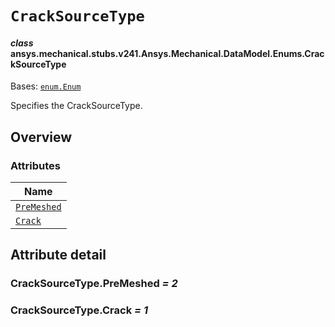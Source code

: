 # `CrackSourceType`

<a id="ansys.mechanical.stubs.v241.Ansys.Mechanical.DataModel.Enums.CrackSourceType"></a>

#### *class* ansys.mechanical.stubs.v241.Ansys.Mechanical.DataModel.Enums.CrackSourceType

Bases: [`enum.Enum`](https://docs.python.org/3/library/enum.html#enum.Enum)

Specifies the CrackSourceType.

<!-- !! processed by numpydoc !! -->

<a id="overview"></a>

## Overview

### Attributes

| Name |
| --------------------------------------------- |
| [`PreMeshed`](#CrackSourceType.PreMeshed) |
| [`Crack`](#CrackSourceType.Crack) |

<a id="attribute-detail"></a>

## Attribute detail

<a id="CrackSourceType.PreMeshed"></a>

### CrackSourceType.PreMeshed *= 2*

<a id="CrackSourceType.Crack"></a>

### CrackSourceType.Crack *= 1*


